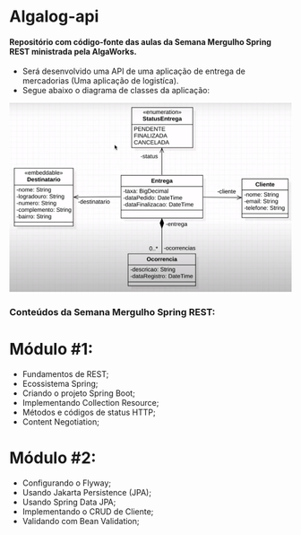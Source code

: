 # Algalog-api
#### Repositório com código-fonte das aulas da Semana Mergulho Spring REST ministrada pela AlgaWorks.

 - Será desenvolvido uma API de uma aplicação de entrega de mercadorias (Uma aplicação de logistíca). 
 - Segue abaixo o diagrama de classes da aplicação:

<img src="https://github.com/rafaelofficial/algalog-api/blob/main/src/main/resources/images/diagrama-de-classes.png">


### Conteúdos da Semana Mergulho Spring REST:

# Módulo #1:

- Fundamentos de REST;
- Ecossistema Spring;
- Criando o projeto Spring Boot;
- Implementando Collection Resource;
- Métodos e códigos de status HTTP;
- Content Negotiation;

# Módulo #2:
 - Configurando o Flyway;
 - Usando Jakarta Persistence (JPA);
 - Usando Spring Data JPA;
 - Implementando o CRUD de Cliente;
 - Validando com Bean Validation;

